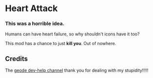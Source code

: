 # Heart Attack
### This was a horrible idea.

Humans can have heart failure, so why shouldn't icons have it too?

This mod has a chance to just **kill you**. Out of nowhere.

## Credits

The [geode dev-help channel](https://discord.gg/9e43WMKzhp)
thank you for dealing with my stupidity!!!!!
